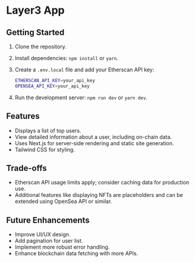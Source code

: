 # Layer3 App

## Getting Started

1. Clone the repository.
2. Install dependencies: `npm install` or `yarn`.
3. Create a `.env.local` file and add your Etherscan API key:

    ```bash
    ETHERSCAN_API_KEY=your_api_key
    OPENSEA_API_KEY=your_api_key
    ```

4. Run the development server: `npm run dev` or `yarn dev`.

## Features

- Displays a list of top users.
- View detailed information about a user, including on-chain data.
- Uses Next.js for server-side rendering and static site generation.
- Tailwind CSS for styling.

## Trade-offs

- Etherscan API usage limits apply; consider caching data for production use.
- Additional features like displaying NFTs are placeholders and can be extended using OpenSea API or similar.

## Future Enhancements

- Improve UI/UX design.
- Add pagination for user list.
- Implement more robust error handling.
- Enhance blockchain data fetching with more APIs.
